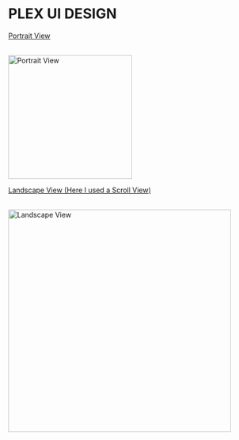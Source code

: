 # PLEX UI DESIGN

<p align="left"> <u>Portrait View</u> </p><br>
<img src="https://user-images.githubusercontent.com/77487432/106153387-7fb48580-61a4-11eb-95f7-46270c1a0d1e.PNG"  alt="Portrait View" width="250">
<p align="left"> <u>Landscape View (Here I used a Scroll View)</u> </p><br>
<img src="https://user-images.githubusercontent.com/77487432/106153539-a96dac80-61a4-11eb-8259-b261963fe98d.PNG"  alt="Landscape View" width="450">

